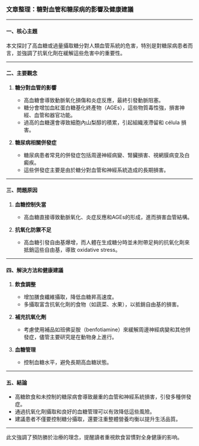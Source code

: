 ### 文章整理：糖對血管和糖尿病的影響及健康建議

---

#### 一、核心主題  
本文探討了高血糖或過量攝取糖分對人類血管系統的危害，特別是對糖尿病患者而言，並強調了抗氧化劑在緩解這些危害中的重要性。

---

#### 二、主要觀念  
1. **糖分對血管的影響**  
   - 高血糖會導致動脈氧化損傷和炎症反應，最終引發動脈阻塞。  
   - 糖分會增加血紅蛋白糖基化終產物（AGEs），這些物質毒性強，損害神經、血管和器官功能。  
   - 過高的血糖還會導致細胞內山梨醇的積累，引起組織液滯留和 célula 損害。

2. **糖尿病相關併發症**  
   - 糖尿病患者常見的併發症包括周邊神經病變、腎臟損害、視網膜病变及白癜疾。  
   - 這些併發症主要是由於糖分對血管和神經系統造成的長期損害。

---

#### 三、問題原因  
1. **血糖控制失當**  
   - 高血糖直接導致動脈氧化、炎症反應和AGEs的形成，進而損害血管結構。  

2. **抗氧化防禦不足**  
   - 高血糖引發自由基爆增，而人體在生成糖分時並未附帶足夠的抗氧化劑來抵銷這些自由基，導致 oxidative stress。

---

#### 四、解決方法和健康建議  
1. **飲食調整**  
   - 增加膳食纖維攝取，降低血糖昇高速度。  
   - 多攝取富含抗氧化劑的食物（如蔬菜、水果），以抵銷自由基的損害。  

2. **補充抗氧化劑**  
   - 考慮使用補品如班佛妥胺（benfotiamine）來緩解周邊神經病變和其他併發症，儘管主要研究是在動物身上進行。  

3. **血糖管理**  
   - 控制血糖水平，避免長期高血糖狀態。  

---

#### 五、結論  
- 高糖飲食和未控制的糖尿病會導致嚴重的血管和神經系統損害，引發多種併發症。  
- 通過抗氧化劑攝取和良好的血糖管理可以有效降低這些風險。  
- 建議患者不僅要控制糖分攝取，還要注重整體營養均衡以提升生活品質。  

--- 

此文強調了預防勝於治療的理念，提醒讀者重視飲食習慣對全身健康的影响。